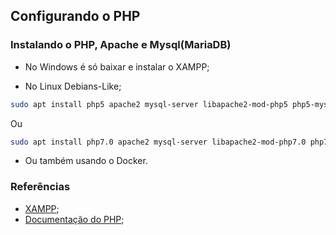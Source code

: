 ## Configurando o PHP
  

### Instalando o PHP, Apache e Mysql(MariaDB)
    
* No Windows é só baixar e instalar o XAMPP;  
  
* No Linux Debians-Like;
  
```sh
sudo apt install php5 apache2 mysql-server libapache2-mod-php5 php5-mysql
```  
Ou   

```sh
sudo apt install php7.0 apache2 mysql-server libapache2-mod-php7.0 php7.0-mysql
```
  
* Ou também usando o Docker.


### Referências
  
* [XAMPP](https://www.apachefriends.org/pt_br/download.html);  
* [Documentação do PHP](http://php.net/manual/pt_BR/index.php);  
